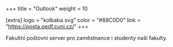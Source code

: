 +++
title = "Outlook"
weight = 10

[extra]
logo = "kolbaba.svg"
color = "#88C0D0"
link = "https://posta.pedf.cuni.cz/"
+++

Fakultní poštovní server pro zaměstnance i studenty naší fakulty.
